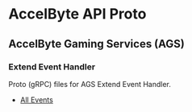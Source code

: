 # AccelByte API Proto

## AccelByte Gaming Services (AGS)

### Extend Event Handler

Proto (gRPC) files for AGS Extend Event Handler.

* [All Events](asyncapi/accelbyte/)
